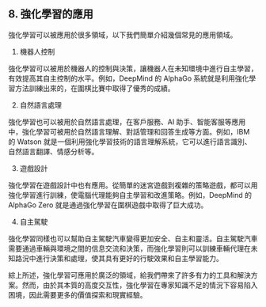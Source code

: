 ## 8. 強化學習的應用

強化學習可以被應用於很多領域，以下我們簡單介紹幾個常見的應用領域。

1. 機器人控制

強化學習可以被用於機器人的控制與決策，讓機器人在未知環境中進行自主學習，有效提高其自主控制的水平。例如，DeepMind 的 AlphaGo 系統就是利用強化學習方法訓練出來的，在圍棋比賽中取得了優秀的成績。

2. 自然語言處理

強化學習也可以被用於自然語言處理，在客戶服務、AI 助手、智能客服等應用中，強化學習可被用於自然語言理解、對話管理和回答生成等方面。例如，IBM 的 Watson 就是一個利用強化學習技術的語言理解系統，它可以進行語言識別、自然語言翻譯、情感分析等。

3. 遊戲設計

強化學習在遊戲設計中也有應用。從簡單的迷宮遊戲到複雜的策略遊戲，都可以用強化學習進行訓練，使電腦代理能夠自主學習和改進策略。例如，DeepMind 的 AlphaGo Zero 就是通過強化學習在圍棋遊戲中取得了巨大成功。

4. 自主駕駛

強化學習同樣也可以幫助自主駕駛汽車變得更加安全、自主和靈活。自主駕駛汽車需要通過車輛與環境之間的信息交流和決策，而強化學習則可以訓練車輛代理在未知路況中進行決策和處理，使其具有更好的行駛效果和自主學習能力。

綜上所述，強化學習可應用於廣泛的領域，給我們帶來了許多有力的工具和解決方案。然而，由於其本質的高度交互性，強化學習在專家知識不足的情況下容易陷入困境，因此需要更多的價值探索和現實經驗。